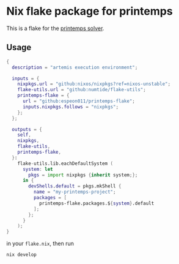 # Nix flake package for printemps

This is a flake for the [printemps solver](https://github.com/snowberryfield/printemps).

## Usage

```nix
{
  description = "artemis execution environment";

  inputs = {
    nixpkgs.url = "github:nixos/nixpkgs?ref=nixos-unstable";
    flake-utils.url = "github:numtide/flake-utils";
    printemps-flake = {
      url = "github:espeon011/printemps-flake";
      inputs.nixpkgs.follows = "nixpkgs";
    };
  };

  outputs = {
    self,
    nixpkgs,
    flake-utils,
    printemps-flake,
  }:
    flake-utils.lib.eachDefaultSystem (
      system: let
        pkgs = import nixpkgs {inherit system;};
      in {
        devShells.default = pkgs.mkShell {
          name = "my-printemps-project";
          packages = [
            printemps-flake.packages.${system}.default
          ];
        };
      }
    );
}
```

in your `flake.nix`, then run

```shell
nix develop
```

